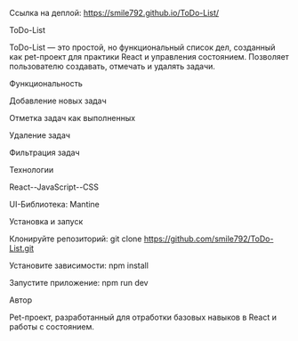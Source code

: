 Ссылка на деплой: https://smile792.github.io/ToDo-List/

ToDo-List

ToDo-List — это простой, но функциональный список дел, созданный как pet-проект для практики React и управления состоянием. Позволяет пользователю создавать, отмечать и удалять задачи.

Функциональность

Добавление новых задач

Отметка задач как выполненных

Удаление задач

Фильтрация задач 

Технологии

React--JavaScript--CSS

UI-Библиотека: Mantine

Установка и запуск

Клонируйте репозиторий:
git clone https://github.com/smile792/ToDo-List.git

Установите зависимости:
npm install

Запустите приложение:
npm run dev

Автор

Pet-проект, разработанный для отработки базовых навыков в React и работы с состоянием.

